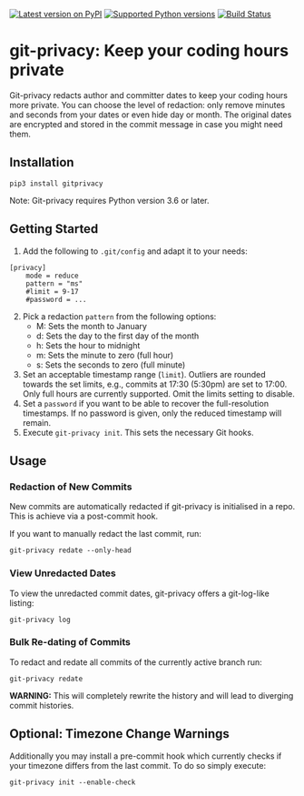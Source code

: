 [![Latest version on PyPI](https://img.shields.io/pypi/v/gitprivacy.svg)](https://pypi.org/project/gitprivacy/)
[![Supported Python versions](https://img.shields.io/pypi/pyversions/gitprivacy.svg)](https://pypi.org/project/gitprivacy/)
[![Build Status](https://travis-ci.org/cburkert/pyGitPrivacy.svg?branch=master)](https://travis-ci.org/cburkert/pyGitPrivacy)

# git-privacy: Keep your coding hours private

Git-privacy redacts author and committer dates to keep your coding hours more
private. You can choose the level of redaction: only remove minutes and seconds
from your dates or even hide day or month.
The original dates are encrypted and stored in the commit message in case you
might need them.


## Installation

    pip3 install gitprivacy

Note: Git-privacy requires Python version 3.6 or later.


## Getting Started

1. Add the following to `.git/config` and adapt it to your needs:
```
[privacy]
	mode = reduce
	pattern = "ms"
	#limit = 9-17
	#password = ...
```

2. Pick a redaction `pattern` from the following options:
    + M: Sets the month to January
    + d: Sets the day to the first day of the month
    + h: Sets the hour to midnight
    + m: Sets the minute to zero (full hour)
    + s: Sets the seconds to zero (full minute)
3. Set an acceptable timestamp range (`limit`). Outliers are rounded towards
   the set limits, e.g., commits at 17:30 (5:30pm) are set to 17:00. Only full
   hours are currently supported. Omit the limits setting to disable.
4. Set a `password` if you want to be able to recover the full-resolution timestamps.
   If no password is given, only the reduced timestamp will remain.
5. Execute `git-privacy init`. This sets the necessary Git hooks.


## Usage

### Redaction of New Commits

New commits are automatically redacted if git-privacy is initialised in a repo.
This is achieve via a post-commit hook.

If you want to manually redact the last commit, run:

    git-privacy redate --only-head

### View Unredacted Dates

To view the unredacted commit dates, git-privacy offers a git-log-like listing:

    git-privacy log

### Bulk Re-dating of Commits

To redact and redate all commits of the currently active branch run:

    git-privacy redate

**WARNING:** This will completely rewrite the history and will lead to
diverging commit histories.


## Optional: Timezone Change Warnings

Additionally you may install a pre-commit hook which currently checks if your timezone differs from the last commit.
To do so simply execute:

    git-privacy init --enable-check

